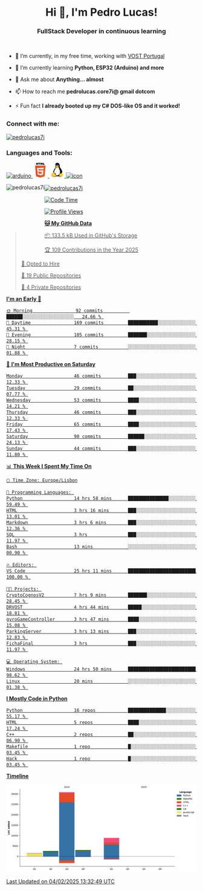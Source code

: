 <h1 align="center">Hi 👋, I'm Pedro Lucas!</h1>
<h3 align="center">FullStack Developer in continuous learning</h3>
<br>

- 🔭 I’m currently, in my free time, working with [VOST Portugal](https://github.com/vostpt) 

- 🌱 I’m currently learning **Python, ESP32 (Arduino) and more**

- 💬 Ask me about **Anything... almost**

- 📫 How to reach me **pedrolucas.core7i@ gmail dotcom**

- ⚡ Fun fact **I already booted up my C# DOS-like OS and it worked!**

<h3 align="left">Connect with me:</h3>
<p align="left">
    <div display="flex">
        <p align="left"> <a href="https://twitter.com/pedrolucas7i" target="blank"><img src="https://img.shields.io/twitter/follow/pedrolucas7i?logo=twitter&style=for-the-badge" alt="pedrolucas7i" /></a> </p>
    </div>
</p>
<h3 align="left">Languages and Tools:</h3>
<p align="left"> <a href="https://www.arduino.cc/" target="_blank" rel="noreferrer"> <img src="https://cdn.worldvectorlogo.com/logos/arduino-1.svg" alt="arduino" width="40" height="40"/> </a> <a href="https://www.w3.org/html/" target="_blank" rel="noreferrer"> <img src="https://raw.githubusercontent.com/devicons/devicon/master/icons/html5/html5-original-wordmark.svg" alt="html5" width="40" height="40"/> </a> <a href="https://www.linux.org/" target="_blank" rel="noreferrer"> <img src="https://raw.githubusercontent.com/devicons/devicon/master/icons/linux/linux-original.svg" alt="linux" width="40" height="40"/> </a> <a href="https://www.python.org" target="_blank" rel="noreferrer"> <img src="https://techstack-generator.vercel.app/python-icon.svg" alt="icon" width="40" height="40" />

<p><img align="left" height="194px" src="https://github-readme-stats.vercel.app/api/top-langs?username=pedrolucas7i&show_icons=true&theme=tokyonight&locale=en&layout=compact" alt="pedrolucas7i" /></p><img height="194px" align="center" src="https://github-readme-stats.vercel.app/api?username=pedrolucas7i&show_icons=true&theme=tokyonight&locale=en" alt="pedrolucas7i" />

<!--START_SECTION:waka-->
![Code Time](http://img.shields.io/badge/Code%20Time-32%20hrs%2024%20mins-blue)

![Profile Views](http://img.shields.io/badge/Profile%20Views-344-blue)

**🐱 My GitHub Data** 

> 📦 133.5 kB Used in GitHub's Storage 
 > 
> 🏆 109 Contributions in the Year 2025
 > 
> 💼 Opted to Hire
 > 
> 📜 19 Public Repositories 
 > 
> 🔑 4 Private Repositories 
 > 
**I'm an Early 🐤** 

```text
🌞 Morning                92 commits          ██████░░░░░░░░░░░░░░░░░░░   24.66 % 
🌆 Daytime                169 commits         ███████████░░░░░░░░░░░░░░   45.31 % 
🌃 Evening                105 commits         ███████░░░░░░░░░░░░░░░░░░   28.15 % 
🌙 Night                  7 commits           ░░░░░░░░░░░░░░░░░░░░░░░░░   01.88 % 
```
📅 **I'm Most Productive on Saturday** 

```text
Monday                   46 commits          ███░░░░░░░░░░░░░░░░░░░░░░   12.33 % 
Tuesday                  29 commits          ██░░░░░░░░░░░░░░░░░░░░░░░   07.77 % 
Wednesday                53 commits          ████░░░░░░░░░░░░░░░░░░░░░   14.21 % 
Thursday                 46 commits          ███░░░░░░░░░░░░░░░░░░░░░░   12.33 % 
Friday                   65 commits          ████░░░░░░░░░░░░░░░░░░░░░   17.43 % 
Saturday                 90 commits          ██████░░░░░░░░░░░░░░░░░░░   24.13 % 
Sunday                   44 commits          ███░░░░░░░░░░░░░░░░░░░░░░   11.80 % 
```


📊 **This Week I Spent My Time On** 

```text
🕑︎ Time Zone: Europe/Lisbon

💬 Programming Languages: 
Python                   14 hrs 58 mins      ███████████████░░░░░░░░░░   59.49 % 
HTML                     3 hrs 16 mins       ███░░░░░░░░░░░░░░░░░░░░░░   13.01 % 
Markdown                 3 hrs 6 mins        ███░░░░░░░░░░░░░░░░░░░░░░   12.36 % 
SQL                      3 hrs               ███░░░░░░░░░░░░░░░░░░░░░░   11.97 % 
Bash                     13 mins             ░░░░░░░░░░░░░░░░░░░░░░░░░   00.90 % 

🔥 Editors: 
VS Code                  25 hrs 11 mins      █████████████████████████   100.00 % 

🐱‍💻 Projects: 
CryptoCognosV2           7 hrs 9 mins        ███████░░░░░░░░░░░░░░░░░░   28.45 % 
DRVOST                   4 hrs 44 mins       █████░░░░░░░░░░░░░░░░░░░░   18.81 % 
gyroGameController       3 hrs 47 mins       ████░░░░░░░░░░░░░░░░░░░░░   15.08 % 
ParkingServer            3 hrs 13 mins       ███░░░░░░░░░░░░░░░░░░░░░░   12.83 % 
FichaFinal               3 hrs               ███░░░░░░░░░░░░░░░░░░░░░░   11.97 % 

💻 Operating System: 
Windows                  24 hrs 50 mins      █████████████████████████   98.62 % 
Linux                    20 mins             ░░░░░░░░░░░░░░░░░░░░░░░░░   01.38 % 
```

**I Mostly Code in Python** 

```text
Python                   16 repos            ██████████████░░░░░░░░░░░   55.17 % 
HTML                     5 repos             ████░░░░░░░░░░░░░░░░░░░░░   17.24 % 
C++                      2 repos             ██░░░░░░░░░░░░░░░░░░░░░░░   06.90 % 
Makefile                 1 repo              █░░░░░░░░░░░░░░░░░░░░░░░░   03.45 % 
Hack                     1 repo              █░░░░░░░░░░░░░░░░░░░░░░░░   03.45 % 
```



**Timeline**

![Lines of Code chart](https://raw.githubusercontent.com/pedrolucas7i/pedrolucas7i/main/assets/bar_graph.png)


 Last Updated on 04/02/2025 13:32:49 UTC
<!--END_SECTION:waka-->